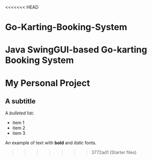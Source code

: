 <<<<<<< HEAD
# Go-Karting-Booking-System
Java SwingGUI-based Go-karting Booking System
=======
# My Personal Project

## A subtitle

A *bulleted* list:
- item 1
- item 2
- item 3

An example of text with **bold** and *italic* fonts.  
>>>>>>> 3772ad1 (Starter files)
